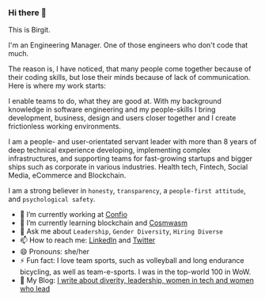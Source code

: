 ### Hi there 👋

This is Birgit.

I'm an Engineering Manager. One of those engineers who don't code that much.

The reason is, I have noticed, that many people come together because of their coding skills, but lose their minds because of lack of communication. Here is where my work starts:

I enable teams to do, what they are good at. With my background knowledge in software engineering and my people-skills I bring development, business, design and users closer together and I create frictionless working environments.

I am a people- and user-orientated servant leader with more than 8 years of deep technical experience developing, implementing complex infrastructures, and supporting teams for fast-growing startups and bigger ships such as corporate in various industries. Health tech, Fintech, Social Media, eCommerce and Blockchain.

I am a strong believer in `honesty`, `transparency`, a `people-first attitude`, and `psychological safety`.


- 🔭 I’m currently working at [Confio](https://github.com/confio)
- 🌱 I’m currently learning blockchain and [Cosmwasm](https://github.com/CosmWasm)
- 💬 Ask me about `Leadership`, `Gender Diversity`, `Hiring Diverse`
- 📫 How to reach me: [LinkedIn](https://www.linkedin.com/in/birgitpohl/) and [Twitter](https://twitter.com/devbirgit)
- 😄 Pronouns: she/her
- ⚡ Fun fact: I love team sports, such as volleyball and long endurance bicycling, as well as team-e-sports. I was in the top-world 100 in WoW.
- 📝 My Blog: [I write about diverity, leadership, women in tech and women who lead](https://medium.com/@birgitpohl)
